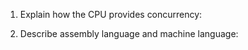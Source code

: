 <!-- Answers to the Short Answer Essay Questions go here -->


1. Explain how the CPU provides concurrency:


2. Describe assembly language and machine language:


